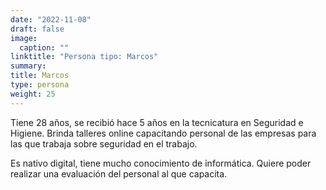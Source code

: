 ```yaml
---
date: "2022-11-08"
draft: false
image:
  caption: ""
linktitle: "Persona tipo: Marcos"
summary: 
title: Marcos
type: persona
weight: 25
---
```


Tiene 28 años, se recibió hace 5 años en la tecnicatura en Seguridad e Higiene. Brinda talleres online capacitando personal de las empresas para las que trabaja sobre seguridad en el trabajo.

Es nativo digital, tiene mucho conocimiento de informática. Quiere poder realizar una evaluación del personal al que capacita.
